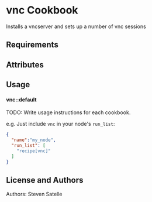 vnc Cookbook
============
Installs a vncserver and sets up a number of vnc sessions


Requirements
------------


Attributes
----------

Usage
-----
#### vnc::default
TODO: Write usage instructions for each cookbook.

e.g.
Just include `vnc` in your node's `run_list`:

```json
{
  "name":"my_node",
  "run_list": [
    "recipe[vnc]"
  ]
}
```

License and Authors
-------------------
Authors: Steven Satelle
